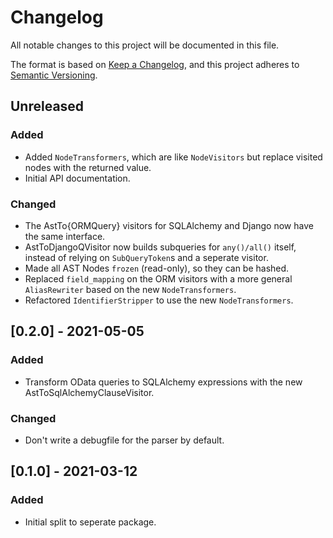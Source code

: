# Changelog
All notable changes to this project will be documented in this file.

The format is based on [Keep a Changelog](https://keepachangelog.com/en/1.0.0/),
and this project adheres to [Semantic Versioning](https://semver.org/spec/v2.0.0.html).

## Unreleased

### Added
- Added `NodeTransformers`, which are like `NodeVisitors` but replace visited
  nodes with the returned value.
- Initial API documentation.

### Changed
- The AstTo{ORMQuery} visitors for SQLAlchemy and Django now have the same
  interface.
- AstToDjangoQVisitor now builds subqueries for `any()/all()` itself, instead
  of relying on `SubQueryToken`s and a seperate visitor.
- Made all AST Nodes `frozen` (read-only), so they can be hashed.
- Replaced `field_mapping` on the ORM visitors with a more general
  `AliasRewriter` based on the new `NodeTransformers`.
- Refactored `IdentifierStripper` to use the new `NodeTransformers`.

## [0.2.0] - 2021-05-05

### Added
- Transform OData queries to SQLAlchemy expressions with the new
  AstToSqlAlchemyClauseVisitor.

### Changed
- Don't write a debugfile for the parser by default.

## [0.1.0] - 2021-03-12

### Added
- Initial split to seperate package.
